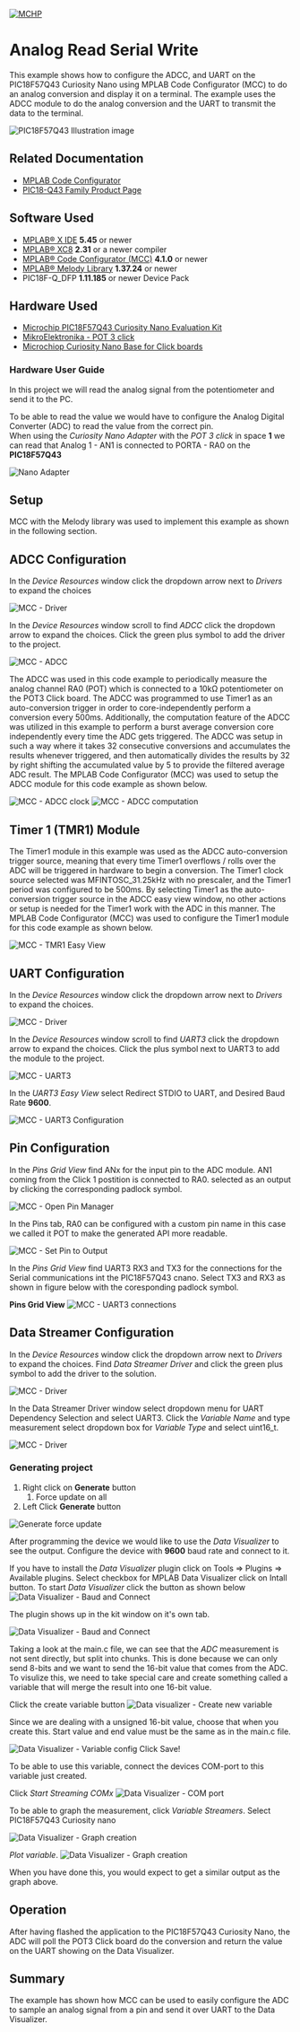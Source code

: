 <!-- Please do not change this logo with link -->
[![MCHP](images/microchip.png)](https://www.microchip.com)

# Analog Read Serial Write

This example shows how to configure the ADCC, and UART on the PIC18F57Q43 Curiosity Nano using MPLAB Code Configurator (MCC) to do an analog conversion and display it on a terminal. The example uses the ADCC module to do the analog conversion and the UART to transmit the data to the terminal.

![PIC18F57Q43 Illustration image](images/board_without_bg.png)


## Related Documentation

- [MPLAB Code Configurator](https://www.microchip.com/en-us/development-tools-tools-and-software/embedded-software-center/mplab-code-configurator)
- [PIC18-Q43 Family Product Page](https://www.microchip.com/en-us/products/microcontrollers-and-microprocessors/8-bit-mcus/pic-mcus/pic18-q43)

## Software Used

- [MPLAB® X IDE](http://www.microchip.com/mplab/mplab-x-ide) **5.45** or newer 
- [MPLAB® XC8](http://www.microchip.com/mplab/compilers) **2.31** or a newer compiler 
- [MPLAB® Code Configurator (MCC)](https://www.microchip.com/mplab/mplab-code-configurator) **4.1.0** or newer 
- [MPLAB® Melody Library](https://www.microchip.com/mplab/mplab-code-configurator) **1.37.24** or newer 
- PIC18F-Q_DFP **1.11.185** or newer Device Pack

## Hardware Used

- [Microchip PIC18F57Q43 Curiosity Nano Evaluation Kit](https://www.microchip.com/developmenttools/ProductDetails/DM164150)
- [MikroElektronika - POT 3 click](https://www.mikroe.com/pot-3-click)
- [Microchiop Curiosity Nano Base for Click boards](https://www.microchip.com/developmenttools/ProductDetails/AC164162)

### Hardware User Guide

In this project we will read the analog signal from the potentiometer and send it to the PC.


To be able to read the value we would have to configure the Analog Digital Converter (ADC) to read the value from the correct pin.  
When using the *Curiosity Nano Adapter* with the *POT 3 click* in space **1** we can read that Analog 1 - AN1 is connected to PORTA - RA0 on the **PIC18F57Q43**
  
![Nano Adapter](images/nano_adapter.jpg)

## Setup

MCC with the Melody library was used to implement this example as shown in the following section.
## ADCC Configuration
In the *Device Resources* window click the dropdown arrow next to *Drivers* to expand the choices

![MCC - Driver](images/device_resources_drivers.png)

In the *Device Resources* window scroll to find *ADCC* click the dropdown arrow to expand the choices. Click the green plus symbol to add the driver to the project.

![MCC - ADCC](images/device_resources_drivers_adcc.png)

The ADCC was used in this code example to periodically measure the analog channel RA0 (POT) which is connected to a 10kΩ potentiometer on the POT3 Click board. The ADCC was programmed to use Timer1 as an auto-conversion trigger in order to core-independently perform a conversion every 500ms. Additionally, the computation feature of the ADCC was utilized in this example to perform a burst average conversion core independently every time the ADC gets triggered. The ADCC was setup in such a way where it takes 32 consecutive conversions and accumulates the results whenever triggered, and then automatically divides the results by 32 by right shifting the accumulated value by 5 to provide the filtered average ADC result. The MPLAB Code Configurator (MCC) was used to setup the ADCC module for this code example as shown below.

![MCC - ADCC clock](images/adc_clock.png)
![MCC - ADCC computation](images/adc_computation.png)

## Timer 1 (TMR1) Module
The Timer1 module in this example was used as the ADCC auto-conversion trigger source, meaning that every time Timer1 overflows / rolls over the ADC will be triggered in hardware to begin a conversion. The Timer1 clock source selected was MFINTOSC_31.25kHz with no prescaler, and the Timer1 period was configured to be 500ms. By selecting Timer1 as the auto-conversion trigger source in the ADCC easy view window, no other actions or setup is needed for the Timer1 work with the ADC in this manner.  The MPLAB Code Configurator (MCC) was used to configure the Timer1 module for this code example as shown below.

![MCC - TMR1 Easy View](images/tmr1_configuration.png)

## UART Configuration
In the *Device Resources* window click the dropdown arrow next to *Drivers* to expand the choices.

![MCC - Driver](images/device_resources_drivers.png)

In the *Device Resources* window scroll to find *UART3* click the dropdown arrow to expand the choices. Click the plus symbol next to UART3 to add the module to the project.

![MCC - UART3](images/device_resources_uart.png)

In the *UART3 Easy View* select Redirect STDIO to UART, and Desired Baud Rate **9600**.

![MCC - UART3 Configuration](images/uart3_easy_view.png)

## Pin Configuration
In the *Pins Grid View* find ANx for the input pin to the ADC module. AN1 coming from the Click 1 postition is connected to RA0. selected as an output by clicking the corresponding padlock symbol.

![MCC - Open Pin Manager](images/pins_grid_view_ra0.png)

In the Pins tab, RA0 can be configured with a custom pin name in this case we called it POT to make the generated API more readable. 

![MCC - Set Pin to Output](images/pin_ra0_custom_name.png)

In the *Pins Grid View* find UART3 RX3 and TX3 for the connections for the Serial communications int the PIC18F57Q43 cnano. Select TX3 and RX3 as shown in figure below with the coresponding padlock symbol.

**Pins Grid View**
![MCC - UART3 connections](images/uart3_connections.png)



## Data Streamer Configuration
In the *Device Resources* window click the dropdown arrow next to *Drivers* to expand the choices. Find *Data Streamer Driver* and click the green plus symbol to add the driver to the solution.

![MCC - Driver](images/data_streamer_driver.png)

In the Data Streamer Driver window select dropdown menu for UART Dependency Selection and select UART3. Click the *Variable Name* and type measurement select dropdown box for *Variable Type* and select uint16_t.

![MCC - Driver](images/data_stream_easy_view.png)
### Generating project

1. Right click on **Generate** button
   1. Force update on all
2. Left Click **Generate** button 

![Generate force update](images/generate_force_update.png)

After programming the device we would like to use the *Data Visualizer* to see the output. 
Configure the device with **9600** baud rate and connect to it.

If you have to install the *Data Visualizer* plugin click on Tools => Plugins => Available plugins. Select checkbox for MPLAB Data Visualizer click on Intall button. To start *Data Visualizer* click the button as shown below
![Data Visualizer - Baud and Connect](images/data_visualizer.png)

The plugin shows up in the kit window on it's own tab.

![Data Visualizer - Baud and Connect](images/data_visualizer_window.png)

Taking a look at the main.c file, we can see that the *ADC* measurement is not sent directly, but split into chunks. This is done because we can only send 8-bits and we want to send the 16-bit value that comes from the ADC.
To visulize this, we need to take special care and create something called a variable that will merge the result into one 16-bit value.

Click the create variable button
![Data visualizer - Create new variable](images/variable_streamer.png)

Since we are dealing with a unsigned 16-bit value, choose that when you create this. Start value and end value must be the same as in the main.c file.

![Data Visualizer - Variable config](images/streamer_name_potentiometer.png)
Click Save!

To be able to use this variable, connect the devices COM-port to this variable just created.

Click *Start Streaming COMx*
![Data Visualizer - COM port](images/new_variable_streamer.png)

To be able to graph the measurement, click *Variable Streamers*. Select PIC18F57Q43 Curiosity nano 

![Data Visualizer - Graph creation](images/plot_streaming_data_from_com.png)

*Plot variable*.
![Data Visualizer - Graph creation](images/plot_streaming_data_from_com1.png)

When you have done this, you would expect to get a similar output as the graph above.

## Operation

After having flashed the application to the PIC18F57Q43 Curiosity Nano, the ADC will poll the POT3 Click board do the conversion and return the value on the UART showing on the Data Visualizer.

## Summary

The example has shown how MCC can be used to easily configure the ADC to sample an analog signal from a pin and send it over UART to the Data Visualizer.

